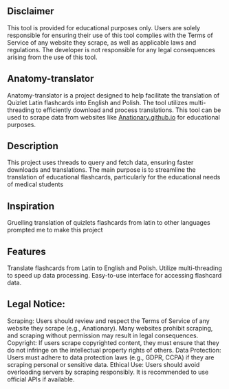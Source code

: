## Disclaimer
This tool is provided for educational purposes only. Users are solely responsible for ensuring their use of this tool complies with the Terms of Service of any website they scrape, as well as applicable laws and regulations. The developer is not responsible for any legal consequences arising from the use of this tool.

## Anatomy-translator
Anatomy-translator is a project designed to help facilitate the translation of Quizlet Latin flashcards into English and Polish. The tool utilizes multi-threading to efficiently download and process translations. This tool can be used to scrape data from websites like [Anationary.github.io](https://github.com/Anationary/anationary.github.io) for educational purposes.

## Description
This project uses threads to query and fetch data, ensuring faster downloads and translations. The main purpose is to streamline the translation of educational flashcards, particularly for the educational needs of medical students

## Inspiration
Gruelling translation of quizlets flashcards from latin to other languages prompted me to make this project

## Features
Translate flashcards from Latin to English and Polish.
Utilize multi-threading to speed up data processing.
Easy-to-use interface for accessing flashcard data.

## Legal Notice:
Scraping: Users should review and respect the Terms of Service of any website they scrape (e.g., Anationary). Many websites prohibit scraping, and scraping without permission may result in legal consequences.
Copyright: If users scrape copyrighted content, they must ensure that they do not infringe on the intellectual property rights of others.
Data Protection: Users must adhere to data protection laws (e.g., GDPR, CCPA) if they are scraping personal or sensitive data.
Ethical Use: Users should avoid overloading servers by scraping responsibly. It is recommended to use official APIs if available.
